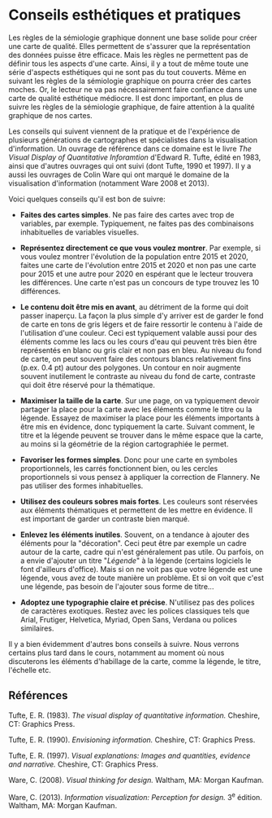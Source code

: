# Conseils esthétiques et pratiques

Les règles de la sémiologie graphique donnent une base solide pour créer une carte de qualité. Elles permettent de s'assurer que la représentation des données puisse être efficace. Mais les règles ne permettent pas de définir tous les aspects d'une carte. Ainsi, il y a tout de même toute une série d'aspects esthétiques qui ne sont pas du tout couverts. Même en suivant les règles de la sémiologie graphique on pourra créer des cartes moches. Or, le lecteur ne va pas nécessairement faire confiance dans une carte de qualité esthétique médiocre. Il est donc important, en plus de suivre les règles de la sémiologie graphique, de faire attention à la qualité graphique de nos cartes.

Les conseils qui suivent viennent de la pratique et de l'expérience de plusieurs générations de cartographes et spécialistes dans la visualisation d'information. Un ouvrage de référence dans ce domaine est le livre *The Visual Display of Quantitative Inforamtion* d'Edward R. Tufte, édité en 1983, ainsi que d'autres ouvrages qui ont suivi (dont Tufte, 1990 et 1997). Il y a aussi les ouvrages de Colin Ware qui ont marqué le domaine de la visualisation d'information (notamment Ware 2008 et 2013).

Voici quelques conseils qu'il est bon de suivre:

- **Faites des cartes simples**. Ne pas faire des cartes avec trop de variables, par exemple. Typiquement, ne faites pas des combinaisons inhabituelles de variables visuelles.

- **Représentez directement ce que vous voulez montrer**. Par exemple, si vous voulez montrer l'évolution de la population entre 2015 et 2020, faites une carte de l'évolution entre 2015 et 2020 et non pas une carte pour 2015 et une autre pour 2020 en espérant que le lecteur trouvera les différences. Une carte n'est pas un concours de type trouvez les 10 différences.

- **Le contenu doit être mis en avant**, au détriment de la forme qui doit passer inaperçu. La façon la plus simple d'y arriver est de garder le fond de carte en tons de gris légers et de faire ressortir le contenu à l'aide de l'utilisation d'une couleur. Ceci est typiquement valable aussi pour des éléments comme les lacs ou les cours d'eau qui peuvent très bien être représentés en blanc ou gris clair et non pas en bleu. Au niveau du fond de carte, on peut souvent faire des contours blancs relativement fins (p.ex. 0.4 pt) autour des polygones. Un contour en noir augmente souvent inutilement le contraste au niveau du fond de carte, contraste qui doit être réservé pour la thématique.

- **Maximiser la taille de la carte**. Sur une page, on va typiquement devoir partager la place pour la carte avec les éléments comme le titre ou la légende. Essayez de maximiser la place pour les éléments importants à être mis en évidence, donc typiquement la carte. Suivant comment, le titre et la légende peuvent se trouver dans le même espace que la carte, au moins si la géométrie de la région cartographiée le permet.

- **Favoriser les formes simples**. Donc pour une carte en symboles proportionnels, les carrés fonctionnent bien, ou les cercles proportionnels si vous pensez à appliquer la correction de Flannery. Ne pas utiliser des formes inhabituelles.

- **Utilisez des couleurs sobres mais fortes**. Les couleurs sont réservées aux éléments thématiques et permettent de les mettre en évidence. Il est important de garder un contraste bien marqué.

- **Enlevez les éléments inutiles**. Souvent, on a tendance à ajouter des éléments pour la "décoration". Ceci peut être par exemple un cadre autour de la carte, cadre qui n'est généralement pas utile. Ou parfois, on a envie d'ajouter un titre "*Légende*" à la légende (certains logiciels le font d'ailleurs d'office). Mais si on ne voit pas que votre légende est une légende, vous avez de toute manière un problème. Et si on voit que c'est une légende, pas besoin de l'ajouter sous forme de titre...

- **Adoptez une typographie claire et précise**. N'utilisez pas des polices de caractères exotiques. Restez avec les polices classiques tels que Arial, Frutiger, Helvetica, Myriad, Open Sans, Verdana ou polices similaires.

Il y a bien évidemment d'autres bons conseils à suivre. Nous verrons certains plus tard dans le cours, notamment au moment où nous discuterons les éléments d'habillage de la carte, comme la légende, le titre, l'échelle etc.


## Références

Tufte, E. R. (1983). *The visual display of quantitative information.* Cheshire, CT: Graphics Press.

Tufte, E. R. (1990). *Envisioning information.* Cheshire, CT: Graphics Press.

Tufte, E. R. (1997). *Visual explanations: Images and quantities, evidence and narrative.* Cheshire, CT: Graphics Press.

Ware, C. (2008). *Visual thinking for design.* Waltham, MA: Morgan Kaufman.

Ware, C. (2013). *Information visualization: Perception for design.* 3<sup>e</sup> édition. Waltham, MA: Morgan Kaufman.
